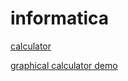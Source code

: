 # informatica
[calculator](https://htmlpreview.github.io/?https://github.com/Delamox/informatica/blob/main/calc/prompt.html) 

[graphical calculator demo](https://graph.delamox2.repl.co/)
